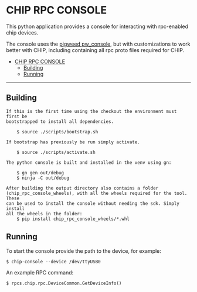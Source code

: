 # CHIP RPC CONSOLE

This python application provides a console for interacting with rpc-enabled chip
devices.

The console uses the [pigweed pw_console](https://pigweed.dev/pw_console/), but
with customizations to work better with CHIP, including containing all rpc proto
files required for CHIP.

-   [CHIP RPC CONSOLE](#chip-rpc-console)
    -   [Building](#building)
    -   [Running](#running)

---

## Building

    If this is the first time using the checkout the environment must first be
    bootstrapped to install all dependencies.

        $ source ./scripts/bootstrap.sh

    If bootstrap has previously be run simply activate.

        $ source ./scripts/activate.sh

    The python console is built and installed in the venv using gn:

        $ gn gen out/debug
        $ ninja -C out/debug

    After building the output directory also contains a folder
    (chip_rpc_console_wheels), with all the wheels required for the tool. These
    can be used to install the console without needing the sdk. Simply install
    all the wheels in the folder:
        $ pip install chip_rpc_console_wheels/*.whl

## Running

To start the console provide the path to the device, for example:

    $ chip-console --device /dev/ttyUSB0

An example RPC command:

    $ rpcs.chip.rpc.DeviceCommon.GetDeviceInfo()
